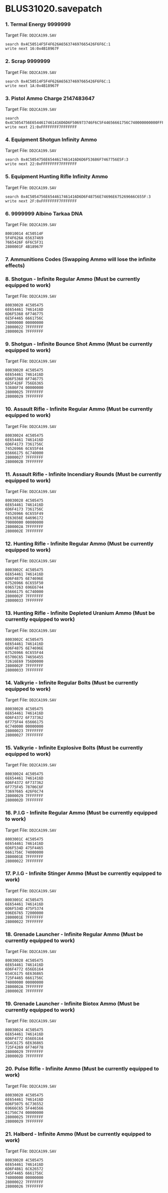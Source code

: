 # BLUS31020.savepatch

### 1. Termal Energy 9999999

Target File: `DD2CA199.SAV`

```
search 0x4C50514F5F4F626A656374697665426F6F6C:1
write next 16:0x4B18967F
```

### 2. Scrap 9999999

Target File: `DD2CA199.SAV`

```
search 0x4C50514F5F4F626A656374697665426F6F6C:1
write next 1A:0x4B18967F
```

### 3. Pistol Ammo Charge 2147483647

Target File: `DD2CA199.SAV`

```
search 0x4C5054756E6544617461416D6D6F506973746F6C5F44656661756C740000000000FFFFFFFF0000:1
write next 21:0xFFFFFFFF7FFFFFFF
```

### 4. Equipment Shotgun Infinity Ammo

Target File: `DD2CA199.SAV`

```
search 0x4C5054756E6544617461416D6D6F53686F7467756E5F:3
write next 22:0xFFFFFFFF7FFFFFFF
```

### 5. Equipment Hunting Rifle Infinity Ammo

Target File: `DD2CA199.SAV`

```
search 0x4C5054756E6544617461416D6D6F48756E74696E675269666C655F:3
write next 2F:0xFFFFFFFF7FFFFFFF
```

### 6. 9999999 Albino Tarkaa DNA

Target File: `DD2CA199.SAV`

```
80010014 4C50514F
5F4F626A 65637469
7665426F 6F6C5F31
2800001F 4B18967F
```

### 7. Ammunitions Codes (Swapping Ammo will lose the infinite effects)
### 8. Shotgun - Infinite Regular Ammo (Must be currently equipped to work)

Target File: `DD2CA199.SAV`

```
80030020 4C505475
6E654461 7461416D
6D6F5368 6F746775
6E5F4465 6661756C
74000000 00000000
28000022 7FFFFFFF
28000026 7FFFFFFF
```

### 9. Shotgun - Infinite Bounce Shot Ammo (Must be currently equipped to work)

Target File: `DD2CA199.SAV`

```
80030020 4C505475
6E654461 7461416D
6D6F5368 6F746775
6E5F426F 756E6365
53686F74 00000000
28000025 7FFFFFFF
28000029 7FFFFFFF
```

### 10. Assault Rifle - Infinite Regular Ammo (Must be currently equipped to work)

Target File: `DD2CA199.SAV`

```
80030024 4C505475
6E654461 7461416D
6D6F4173 7361756C
74526966 6C655F44
65666175 6C740000
28000027 7FFFFFFF
2800002B 7FFFFFFF
```

### 11. Assault Rifle - Infinite Incendiary Rounds (Must be currently equipped to work)

Target File: `DD2CA199.SAV`

```
80030028 4C505475
6E654461 7461416D
6D6F4173 7361756C
74526966 6C655F49
6E63656E 64696172
79000000 00000000
2800002A 7FFFFFFF
2800002E 7FFFFFFF
```

### 12. Hunting Rifle - Infinite Regular Ammo (Must be currently equipped to work)

Target File: `DD2CA199.SAV`

```
8003002C 4C505475
6E654461 7461416D
6D6F4875 6E74696E
67526966 6C655F50
69657263 696E6744
65666175 6C740000
2800002F 7FFFFFFF
28000033 7FFFFFFF
```

### 13. Hunting Rifle - Infinite Depleted Uranium Ammo (Must be currently equipped to work)

Target File: `DD2CA199.SAV`

```
8003002C 4C505475
6E654461 7461416D
6D6F4875 6E74696E
67526966 6C655F44
65706C65 74656455
72616E69 756D0000
2800002F 7FFFFFFF
28000033 7FFFFFFF
```

### 14. Valkyrie - Infinite Regular Bolts (Must be currently equipped to work)

Target File: `DD2CA199.SAV`

```
80030020 4C505475
6E654461 7461416D
6D6F4372 6F737362
6F775F44 65666175
6C740000 00000000
28000023 7FFFFFFF
28000027 7FFFFFFF
```

### 15. Valkyrie - Infinite Explosive Bolts (Must be currently equipped to work)

Target File: `DD2CA199.SAV`

```
80030024 4C505475
6E654461 7461416D
6D6F4372 6F737362
6F775F45 78706C6F
73697665 426F6C74
28000029 7FFFFFFF
2800002D 7FFFFFFF
```

### 16. P.I.G - Infinite Regular Ammo (Must be currently equipped to work)

Target File: `DD2CA199.SAV`

```
8003001C 4C505475
6E654461 7461416D
6D6F534D 475F4465
6661756C 74000000
2800001E 7FFFFFFF
28000022 7FFFFFFF
```

### 17. P.I.G - Infinite Stinger Ammo (Must be currently equipped to work)

Target File: `DD2CA199.SAV`

```
8003001C 4C505475
6E654461 7461416D
6D6F534D 475F5374
696E6765 72000000
2800001E 7FFFFFFF
28000022 7FFFFFFF
```

### 18. Grenade Launcher - Infinite Regular Ammo (Must be currently equipped to work)

Target File: `DD2CA199.SAV`

```
80030028 4C505475
6E654461 7461416D
6D6F4772 656E6164
654C6175 6E636865
725F4465 6661756C
74000000 00000000
2800002A 7FFFFFFF
2800002E 7FFFFFFF
```

### 19. Grenade Launcher - Infinite Biotox Ammo (Must be currently equipped to work)

Target File: `DD2CA199.SAV`

```
80030024 4C505475
6E654461 7461416D
6D6F4772 656E6164
654C6175 6E636865
725F4269 6F746F78
28000029 7FFFFFFF
2800002D 7FFFFFFF
```

### 20. Pulse Rifle - Infinite Ammo (Must be currently equipped to work)

Target File: `DD2CA199.SAV`

```
80030020 4C505475
6E654461 7461416D
6D6F5075 6C736552
69666C65 5F446566
61756C74 00000000
28000025 7FFFFFFF
28000029 7FFFFFFF
```

### 21. Halberd - Infinite Ammo (Must be currently equipped to work)

Target File: `DD2CA199.SAV`

```
80030020 4C505475
6E654461 7461416D
6D6F4861 6C626572
645F4465 6661756C
74000000 00000000
28000022 7FFFFFFF
28000026 7FFFFFFF
```

